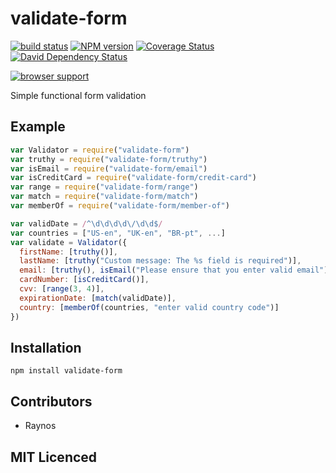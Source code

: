 # validate-form

[![build status][1]][2] [![NPM version][3]][4] [![Coverage Status][5]][6] [![David Dependency Status][9]][10]

[![browser support][11]][12]

Simple functional form validation

## Example

```js
var Validator = require("validate-form")
var truthy = require("validate-form/truthy")
var isEmail = require("validate-form/email")
var isCreditCard = require("validate-form/credit-card")
var range = require("validate-form/range")
var match = require("validate-form/match")
var memberOf = require("validate-form/member-of")

var validDate = /^\d\d\d\d\/\d\d$/
var countries = ["US-en", "UK-en", "BR-pt", ...]
var validate = Validator({
  firstName: [truthy()],
  lastName: [truthy("Custom message: The %s field is required")],
  email: [truthy(), isEmail("Please ensure that you enter valid email")],
  cardNumber: [isCreditCard()],
  cvv: [range(3, 4)],
  expirationDate: [match(validDate)],
  country: [memberOf(countries, "enter valid country code")]
})
```

## Installation

`npm install validate-form`

## Contributors

 - Raynos

## MIT Licenced

  [1]: https://secure.travis-ci.org/Colingo/validate-form.png
  [2]: https://travis-ci.org/Colingo/validate-form
  [3]: https://badge.fury.io/js/validate-form.png
  [4]: https://badge.fury.io/js/validate-form
  [5]: https://coveralls.io/repos/Colingo/validate-form/badge.png
  [6]: https://coveralls.io/r/Colingo/validate-form
  [7]: https://gemnasium.com/Colingo/validate-form.png
  [8]: https://gemnasium.com/Colingo/validate-form
  [9]: https://david-dm.org/Colingo/validate-form.png
  [10]: https://david-dm.org/Colingo/validate-form
  [11]: https://ci.testling.com/Colingo/validate-form.png
  [12]: https://ci.testling.com/Colingo/validate-form
